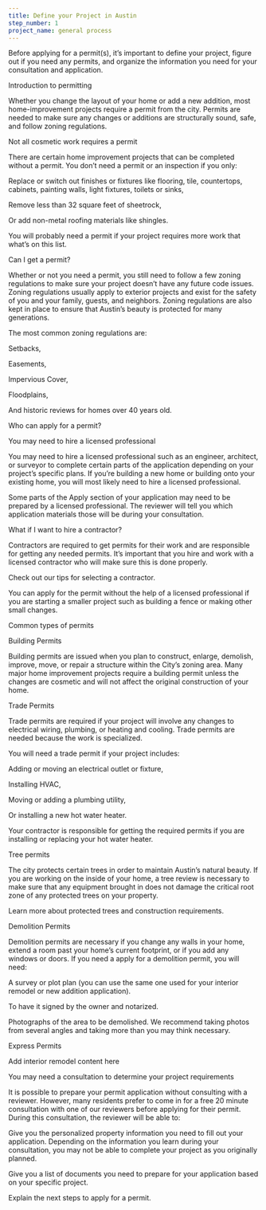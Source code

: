```yaml
---
title: Define your Project in Austin
step_number: 1
project_name: general process
---
```



Before applying for a permit(s), it’s important to define your project, figure out if you need any permits, and organize the information you need for your consultation and application.

Introduction to permitting

Whether you change the layout of your home or add a new addition, most home-improvement projects require a permit from the city. Permits are needed to make sure any changes or additions are structurally sound, safe, and follow zoning regulations.

Not all cosmetic work requires a permit

There are certain home improvement projects that can be completed without a permit. You don’t need a permit or an inspection if you only:

Replace or switch out finishes or fixtures like flooring, tile, countertops, cabinets, painting walls, light fixtures, toilets or sinks,

Remove less than 32 square feet of sheetrock,

Or add non-metal roofing materials like shingles.

You will probably need a permit if your project requires more work that what’s on this list.

Can I get a permit?

Whether or not you need a permit, you still need to follow a few zoning regulations to make sure your project doesn’t have any future code issues. Zoning regulations usually apply to exterior projects and exist for the safety of you and your family, guests, and neighbors. Zoning regulations are also kept in place to ensure that Austin’s beauty is protected for many generations.

The most common zoning regulations are:

Setbacks,

Easements,

Impervious Cover,

Floodplains,

And historic reviews for homes over 40 years old.

Who can apply for a permit?

You may need to hire a licensed professional

You may need to hire a licensed professional such as an engineer, architect, or surveyor to complete certain parts of the application depending on your project’s specific plans. If you’re building a new home or building onto your existing home, you will most likely need to hire a licensed professional.

Some parts of the Apply section of your application may need to be prepared by a licensed professional. The reviewer will tell you which application materials those will be during your consultation.

What if I want to hire a contractor?

Contractors are required to get permits for their work and are responsible for getting any needed permits. It’s important that you hire and work with a licensed contractor who will make sure this is done properly.

Check out our tips for selecting a contractor.

You can apply for the permit without the help of a licensed professional if you are starting a smaller project such as building a fence or making other small changes.

Common types of permits

Building Permits

Building permits are issued when you plan to construct, enlarge, demolish, improve, move, or repair a structure within the City’s zoning area. Many major home improvement projects require a building permit unless the changes are cosmetic and will not affect the original construction of your home.

Trade Permits

Trade permits are required if your project will involve any changes to electrical wiring, plumbing, or heating and cooling. Trade permits are needed because the work is specialized.

You will need a trade permit if your project includes:

Adding or moving an electrical outlet or fixture,

Installing HVAC,

Moving or adding a plumbing utility,

Or installing a new hot water heater.

Your contractor is responsible for getting the required permits if you are installing or replacing your hot water heater.

Tree permits

The city protects certain trees in order to maintain Austin’s natural beauty. If you are working on the inside of your home, a tree review is necessary to make sure that any equipment brought in does not damage the critical root zone of any protected trees on your property.

Learn more about protected trees and construction requirements.

Demolition Permits

Demolition permits are necessary if you change any walls in your home, extend a room past your home’s current footprint, or if you add any windows or doors. If you need a apply for a demolition permit, you will need:

A survey or plot plan (you can use the same one used for your interior remodel or new addition application).

To have it signed by the owner and notarized.

Photographs of the area to be demolished. We recommend taking photos from several angles and taking more than you may think necessary.

Express Permits

Add interior remodel content here

You may need a consultation to determine your project requirements

It is possible to prepare your permit application without consulting with a reviewer. However, many residents prefer to come in for a free 20 minute consultation with one of our reviewers before applying for their permit. During this consultation, the reviewer will be able to:

Give you the personalized property information you need to fill out your application. Depending on the information you learn during your consultation, you may not be able to complete your project as you originally planned.

Give you a list of documents you need to prepare for your application based on your specific project.

Explain the next steps to apply for a permit.